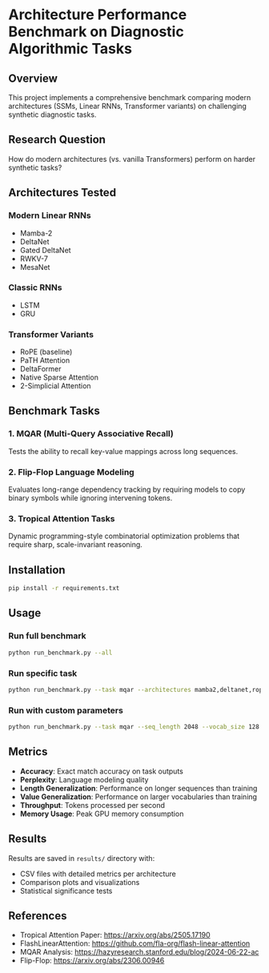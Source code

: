 # Architecture Performance Benchmark on Diagnostic Algorithmic Tasks

## Overview
This project implements a comprehensive benchmark comparing modern architectures (SSMs, Linear RNNs, Transformer variants) on challenging synthetic diagnostic tasks.

## Research Question
How do modern architectures (vs. vanilla Transformers) perform on harder synthetic tasks?

## Architectures Tested

### Modern Linear RNNs
- Mamba-2
- DeltaNet
- Gated DeltaNet
- RWKV-7
- MesaNet

### Classic RNNs
- LSTM
- GRU

### Transformer Variants
- RoPE (baseline)
- PaTH Attention
- DeltaFormer
- Native Sparse Attention
- 2-Simplicial Attention

## Benchmark Tasks

### 1. MQAR (Multi-Query Associative Recall)
Tests the ability to recall key-value mappings across long sequences.

### 2. Flip-Flop Language Modeling
Evaluates long-range dependency tracking by requiring models to copy binary symbols while ignoring intervening tokens.

### 3. Tropical Attention Tasks
Dynamic programming-style combinatorial optimization problems that require sharp, scale-invariant reasoning.

## Installation

```bash
pip install -r requirements.txt
```

## Usage

### Run full benchmark
```bash
python run_benchmark.py --all
```

### Run specific task
```bash
python run_benchmark.py --task mqar --architectures mamba2,deltanet,rope
```

### Run with custom parameters
```bash
python run_benchmark.py --task mqar --seq_length 2048 --vocab_size 128 --num_samples 1000
```

## Metrics

- **Accuracy**: Exact match accuracy on task outputs
- **Perplexity**: Language modeling quality
- **Length Generalization**: Performance on longer sequences than training
- **Value Generalization**: Performance on larger vocabularies than training
- **Throughput**: Tokens processed per second
- **Memory Usage**: Peak GPU memory consumption

## Results

Results are saved in `results/` directory with:
- CSV files with detailed metrics per architecture
- Comparison plots and visualizations
- Statistical significance tests

## References

- Tropical Attention Paper: https://arxiv.org/abs/2505.17190
- FlashLinearAttention: https://github.com/fla-org/flash-linear-attention
- MQAR Analysis: https://hazyresearch.stanford.edu/blog/2024-06-22-ac
- Flip-Flop: https://arxiv.org/abs/2306.00946
